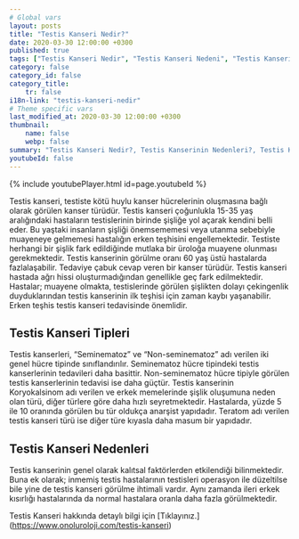 ```yaml
---
# Global vars
layout: posts
title: "Testis Kanseri Nedir?"
date: 2020-03-30 12:00:00 +0300
published: true
tags: ["Testis Kanseri Nedir", "Testis Kanseri Nedeni", "Testis Kanseri Belirti", "Testis Kanseri Tipleri", "Testis Kanseri Teşhis", "Testis Kanseri Evre", "Testis Kanseri Tedavi", "Testis Kanseri Kemoterapi", "Testis Kanseri Sperm Bankası", "Testis Kanseri Sonrası Sertleşme Sorunu" , "Testis kanseri" , "Testis kanseri ameliyatı"]
category: false
category_id: false
category_title:
    tr: false
i18n-link: "testis-kanseri-nedir"
# Theme specific vars
last_modified_at: 2020-03-30 12:00:00 +0300
thumbnail:
    name: false
    webp: false
summary: "Testis Kanseri Nedir?, Testis Kanserinin Nedenleri?, Testis Kanseri Belirtileri, Testis Kanseri Tipleri, Testis Kanseri Teşhisi, Testis Kanseri Evreleri, Testis Kanseri Tedavisi, Testis Kanseri Sonrası Kemoterapi, Testis Kanserinde Sperm Bankası Uygulaması, Testis Kanseri Sonrası Sertleşme Sorunu"
youtubeId: false
---
```

{% include youtubePlayer.html id=page.youtubeId %}




Testis kanseri, testiste kötü huylu kanser hücrelerinin oluşmasına bağlı olarak görülen kanser türüdür. Testis kanseri çoğunlukla 15-35 yaş aralığındaki hastaların testislerinin birinde şişliğe yol açarak kendini belli eder. Bu yaştaki insanların şişliği önemsememesi veya utanma sebebiyle muayeneye gelmemesi hastalığın erken teşhisini engellemektedir. Testiste herhangi bir şişlik fark edildiğinde mutlaka bir üroloğa muayene olunması gerekmektedir. Testis kanserinin görülme oranı 60 yaş üstü hastalarda fazlalaşabilir. Tedaviye çabuk cevap veren bir kanser türüdür. Testis kanseri hastada ağrı hissi oluşturmadığından genellikle geç fark edilmektedir. Hastalar; muayene olmakta, testislerinde görülen şişlikten dolayı çekingenlik duyduklarından testis kanserinin ilk teşhisi için zaman kaybı yaşanabilir. Erken teşhis testis kanseri tedavisinde önemlidir.

## Testis Kanseri Tipleri

Testis kanserleri, “Seminematoz” ve “Non-seminematoz” adı verilen iki genel hücre tipinde sınıflandırılır. Seminematoz hücre tipindeki testis kanserlerinin tedavileri daha basittir. Non-seminematoz hücre tipiyle görülen testis kanserlerinin tedavisi ise daha güçtür. Testis kanserinin Koryokalsinom adı verilen ve erkek memelerinde şişlik oluşumuna neden olan türü, diğer türlere göre daha hızlı seyretmektedir. Hastalarda, yüzde 5 ile 10 oranında görülen bu tür oldukça anarşist yapıdadır. Teratom adı verilen testis kanseri türü ise diğer türe kıyasla daha masum bir yapıdadır.

## Testis Kanseri Nedenleri

Testis kanserinin genel olarak kalıtsal faktörlerden etkilendiği bilinmektedir. Buna ek olarak; inmemiş testis hastalarının testisleri operasyon ile düzeltilse bile yine de testis kanseri görülme ihtimali vardır. Aynı zamanda ileri erkek kısırlığı hastalarında da normal hastalara oranla daha fazla görülmektedir.

Testis Kanseri hakkında detaylı bilgi için [Tıklayınız.] (https://www.onoluroloji.com/testis-kanseri)
